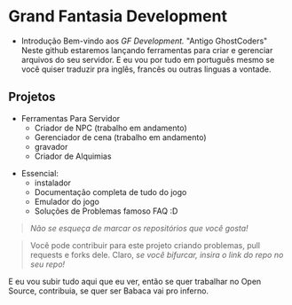 # Grand Fantasia Development

 * Introdução
    Bem-vindo aos *GF Development.* "Antigo GhostCoders" Neste github estaremos lançando ferramentas para criar e gerenciar arquivos do seu servidor. E eu vou por tudo em português mesmo se você quiser traduzir pra inglês, francês ou outras linguas a vontade.

##  Projetos

- Ferramentas Para Servidor
  + Criador de NPC (trabalho em andamento)
  + Gerenciador de cena (trabalho em andamento)
  + gravador
  + Criador de Alquimias

+ Essencial:
  + instalador
  + Documentação completa de tudo do jogo
  + Emulador do jogo
  + Soluções de Problemas famoso FAQ :D
    
> *Não se esqueça de marcar os repositórios que você gosta!*

> Você pode contribuir para este projeto criando problemas, pull requests e forks dele. Claro, *se você bifurcar, insira o link do repo no seu repo!*

E eu vou subir tudo aqui que eu ver, então se quer trabalhar no Open Source, contribuia, se quer ser Babaca vai pro inferno.
